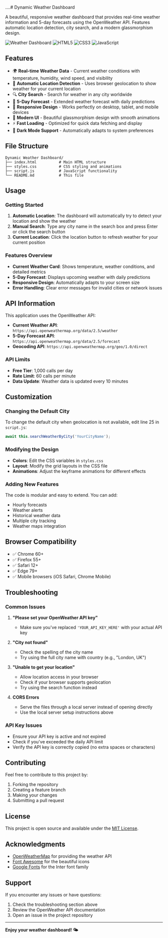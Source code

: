 ....# Dynamic Weather Dashboard

A beautiful, responsive weather dashboard that provides real-time weather information and 5-day forecasts using the OpenWeather API. Features automatic location detection, city search, and a modern glassmorphism design.

![Weather Dashboard](https://img.shields.io/badge/Weather-Dashboard-blue?style=for-the-badge&logo=weather)
![HTML5](https://img.shields.io/badge/HTML5-E34F26?style=for-the-badge&logo=html5&logoColor=white)
![CSS3](https://img.shields.io/badge/CSS3-1572B6?style=for-the-badge&logo=css3&logoColor=white)
![JavaScript](https://img.shields.io/badge/JavaScript-F7DF1E?style=for-the-badge&logo=javascript&logoColor=black)

## Features

- 🌍 **Real-time Weather Data** - Current weather conditions with temperature, humidity, wind speed, and visibility
- 📍 **Automatic Location Detection** - Uses browser geolocation to show weather for your current location
- 🔍 **City Search** - Search for weather in any city worldwide
- 📅 **5-Day Forecast** - Extended weather forecast with daily predictions
- 📱 **Responsive Design** - Works perfectly on desktop, tablet, and mobile devices
- 🎨 **Modern UI** - Beautiful glassmorphism design with smooth animations
- ⚡ **Fast Loading** - Optimized for quick data fetching and display
- 🌙 **Dark Mode Support** - Automatically adapts to system preferences
## File Structure

```
Dynamic Weather Dashboard/
├── index.html          # Main HTML structure
├── styles.css          # CSS styling and animations
├── script.js           # JavaScript functionality
└── README.md           # This file
```

## Usage

### Getting Started

1. **Automatic Location**: The dashboard will automatically try to detect your location and show the weather
2. **Manual Search**: Type any city name in the search box and press Enter or click the search button
3. **Current Location**: Click the location button to refresh weather for your current position

### Features Overview

- **Current Weather Card**: Shows temperature, weather conditions, and detailed metrics
- **5-Day Forecast**: Displays upcoming weather with daily predictions
- **Responsive Design**: Automatically adapts to your screen size
- **Error Handling**: Clear error messages for invalid cities or network issues

## API Information

This application uses the OpenWeather API:

- **Current Weather API**: `https://api.openweathermap.org/data/2.5/weather`
- **5-Day Forecast API**: `https://api.openweathermap.org/data/2.5/forecast`
- **Geocoding API**: `https://api.openweathermap.org/geo/1.0/direct`

### API Limits

- **Free Tier**: 1,000 calls per day
- **Rate Limit**: 60 calls per minute
- **Data Update**: Weather data is updated every 10 minutes

## Customization

### Changing the Default City

To change the default city when geolocation is not available, edit line 25 in `script.js`:

```javascript
await this.searchWeatherByCity('YourCityName');
```

### Modifying the Design

- **Colors**: Edit the CSS variables in `styles.css`
- **Layout**: Modify the grid layouts in the CSS file
- **Animations**: Adjust the keyframe animations for different effects

### Adding New Features

The code is modular and easy to extend. You can add:

- Hourly forecasts
- Weather alerts
- Historical weather data
- Multiple city tracking
- Weather maps integration

## Browser Compatibility

- ✅ Chrome 60+
- ✅ Firefox 55+
- ✅ Safari 12+
- ✅ Edge 79+
- ✅ Mobile browsers (iOS Safari, Chrome Mobile)

## Troubleshooting

### Common Issues

1. **"Please set your OpenWeather API key"**
   - Make sure you've replaced `'YOUR_API_KEY_HERE'` with your actual API key

2. **"City not found"**
   - Check the spelling of the city name
   - Try using the full city name with country (e.g., "London, UK")

3. **"Unable to get your location"**
   - Allow location access in your browser
   - Check if your browser supports geolocation
   - Try using the search function instead

4. **CORS Errors**
   - Serve the files through a local server instead of opening directly
   - Use the local server setup instructions above

### API Key Issues

- Ensure your API key is active and not expired
- Check if you've exceeded the daily API limit
- Verify the API key is correctly copied (no extra spaces or characters)

## Contributing

Feel free to contribute to this project by:

1. Forking the repository
2. Creating a feature branch
3. Making your changes
4. Submitting a pull request

## License

This project is open source and available under the [MIT License](LICENSE).

## Acknowledgments

- [OpenWeatherMap](https://openweathermap.org/) for providing the weather API
- [Font Awesome](https://fontawesome.com/) for the beautiful icons
- [Google Fonts](https://fonts.google.com/) for the Inter font family

## Support

If you encounter any issues or have questions:

1. Check the troubleshooting section above
2. Review the OpenWeather API documentation
3. Open an issue in the project repository

---

**Enjoy your weather dashboard! 🌤️**
